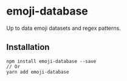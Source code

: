 # emoji-database

Up to data emoji datasets and regex patterns.

## Installation

```
npm install emoji-database --save
// Or
yarn add emoji-database
```
